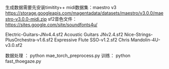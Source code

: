 生成数据需要先安装timitity++
midi数据集：maestro v3 https://storage.googleapis.com/magentadata/datasets/maestro/v3.0.0/maestro-v3.0.0-midi.zip
sf2音色文件：https://sites.google.com/site/soundfonts4u/

Electric-Guitars-JNv4.4.sf2
Acoustic Guitars JNv2.4.sf2
Nice-Strings-PlusOrchestra-v1.6.sf2
Expressive Flute SSO-v1.2.sf2
Chris Mandolin-4U-v3.0.sf2

数据处理 ： python mae_torch_preprocess.py
训练： python fast_thoegaze.py
